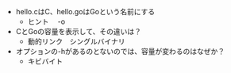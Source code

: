 - hello.cはC、hello.goはGoという名前にする
  - ヒント　 -o
- CとGoの容量を表示して、その違いは？
  - 動的リンク　シングルバイナリ
- オプションの-hがあるのとないのでは、容量が変わるのはなぜか？
  - キビバイト

